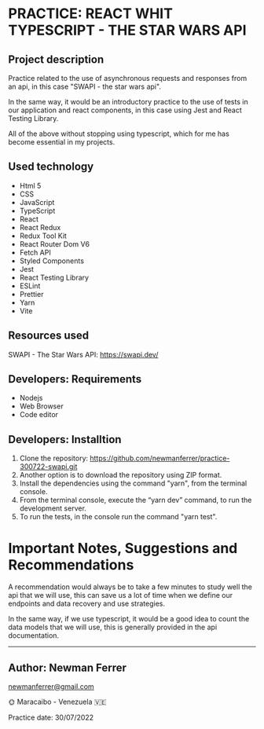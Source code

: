 # PRACTICE: REACT WHIT TYPESCRIPT - THE STAR WARS API

## Project description

Practice related to the use of asynchronous requests and responses from an api, in this case "SWAPI - the star wars api".

In the same way, it would be an introductory practice to the use of tests in our application and react components, in this case using Jest and React Testing Library.

All of the above without stopping using typescript, which for me has become essential in my projects.

## Used technology

- Html 5
- CSS
- JavaScript
- TypeScript
- React
- React Redux
- Redux Tool Kit
- React Router Dom V6
- Fetch API
- Styled Components
- Jest
- React Testing Library
- ESLint
- Prettier
- Yarn
- Vite

## Resources used

SWAPI - The Star Wars API: https://swapi.dev/

## Developers: Requirements

- Nodejs
- Web Browser
- Code editor

## Developers: Installtion

1. Clone the repository: https://github.com/newmanferrer/practice-300722-swapi.git
2. Another option is to download the repository using ZIP format.
3. Install the dependencies using the command "yarn", from the terminal console.
4. From the terminal console, execute the “yarn dev” command, to run the development server.
5. To run the tests, in the console run the command "yarn test".

# Important Notes, Suggestions and Recommendations

A recommendation would always be to take a few minutes to study well the api that we will use, this can save us a lot of time when we define our endpoints and data recovery and use strategies.

In the same way, if we use typescript, it would be a good idea to count the data models that we will use, this is generally provided in the api documentation.

---

## Author: Newman Ferrer

newmanferrer@gmail.com

:sun_with_face: Maracaibo - Venezuela :venezuela:

Practice date: 30/07/2022
